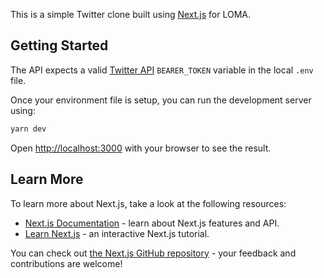 This is a simple Twitter clone built using [Next.js](https://nextjs.org/) for LOMA.

## Getting Started

The API expects a valid [Twitter API](https://developer.twitter.com/) `BEARER_TOKEN` variable in the local `.env` file.

Once your environment file is setup, you can run the development server using:

```bash
yarn dev
```

Open [http://localhost:3000](http://localhost:3000) with your browser to see the result.

## Learn More

To learn more about Next.js, take a look at the following resources:

- [Next.js Documentation](https://nextjs.org/docs) - learn about Next.js features and API.
- [Learn Next.js](https://nextjs.org/learn) - an interactive Next.js tutorial.

You can check out [the Next.js GitHub repository](https://github.com/vercel/next.js/) - your feedback and contributions are welcome!
